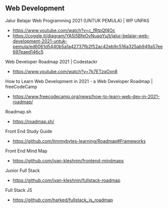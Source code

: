 
## Web Development

Jalur Belajar Web Programming 2021 (UNTUK PEMULA) | WP UNPAS
- https://www.youtube.com/watch?v=c_fRtpQf4Oc
- https://coggle.it/diagram/YA5j5BfeOvNuaqYu/t/jalur-belajar-web-development-2021-untuk-pemula/ed6061d5440b5a1a42737fb2f52ac42eb9c516a325ab949a57ee697eaed146c5

Web Developer Roadmap 2021 | Codestackr
- https://www.youtube.com/watch?v=7k7ETzqOxn8

How to Learn Web Development in 2021 - a Web Developer Roadmap | freeCodeCamp
- https://www.freecodecamp.org/news/how-to-learn-web-dev-in-2021-roadmap/

Roadmap.sh
- https://roadmap.sh/

Front End Study Guide
- https://github.com/timmybytes-learning/Roadmap#Frameworks

Front End Mind Map
- https://github.com/ivan-kleshnin/frontend-mindmaps

Junior Full Stack
- https://github.com/ivan-kleshnin/fullstack-roadmap

Full Stack JS
- https://github.com/harked/fullstack_js_roadmap
